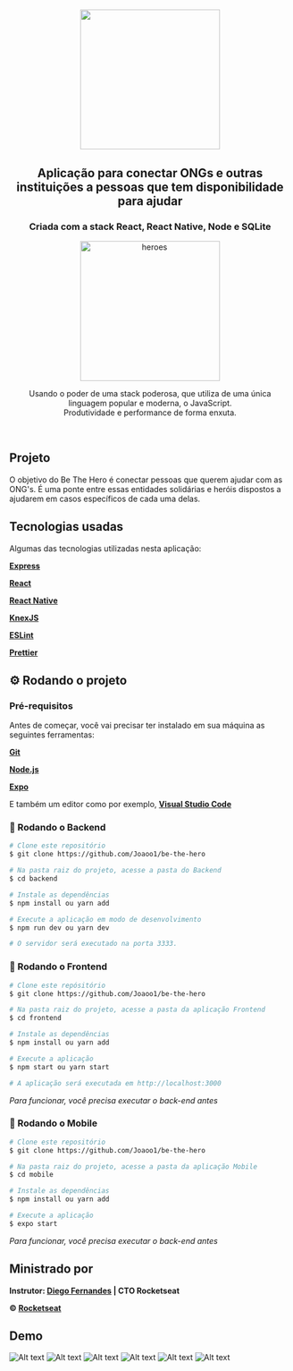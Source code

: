 <h1 align="center">
    <img src="./mobile/src/assets/logo@3x.png" width="250px" />
</h1>

<h2 align="center"> Aplicação para conectar ONGs e outras instituições a pessoas que tem disponibilidade para ajudar </h2>

<h3 align="center"> Criada com a stack React, React Native, Node e SQLite </h3>

<p align="center"> <img src="/frontend/src/assets/heroes.png" alt="heroes" height="250"> </p>

<p align="center"> Usando o poder de uma stack poderosa, que utiliza de uma única linguagem popular e moderna, o JavaScript. <br> Produtividade e performance de forma enxuta. </p>

<br>

## Projeto

O objetivo do Be The Hero é conectar pessoas que querem ajudar com as ONG's. É uma ponte entre essas entidades solidárias e heróis dispostos a ajudarem em casos específicos de cada uma delas.

## Tecnologias usadas
Algumas das tecnologias utilizadas nesta aplicação:

**[Express](https://expressjs.com/pt-br)**

**[React](https://pt-br.reactjs.org)**

**[React Native](https://reactnative.dev)**

**[KnexJS](http://knexjs.org)**

**[ESLint](https://eslint.org)**

**[Prettier](https://prettier.io)**

## ⚙ Rodando o projeto

### Pré-requisitos

Antes de começar, você vai precisar ter instalado em sua máquina as seguintes ferramentas:

**[Git](https://git-scm.com)**

**[Node.js](https://nodejs.org)**

**[Expo](https://expo.io)**

E também um editor como por exemplo, **[Visual Studio Code](https://code.visualstudio.com)**

### 🧭 Rodando o Backend

```bash
# Clone este repositório
$ git clone https://github.com/Joaoo1/be-the-hero

# Na pasta raiz do projeto, acesse a pasta do Backend
$ cd backend

# Instale as dependências
$ npm install ou yarn add

# Execute a aplicação em modo de desenvolvimento
$ npm run dev ou yarn dev

# O servidor será executado na porta 3333.
```

### 🧭 Rodando o Frontend

```bash
# Clone este repósitório
$ git clone https://github.com/Joaoo1/be-the-hero

# Na pasta raiz do projeto, acesse a pasta da aplicação Frontend
$ cd frontend

# Instale as dependências
$ npm install ou yarn add

# Execute a aplicação
$ npm start ou yarn start

# A aplicação será executada em http://localhost:3000
```

*Para funcionar, você precisa executar o back-end antes*
### 🧭 Rodando o Mobile

```bash
# Clone este repositório
$ git clone https://github.com/Joaoo1/be-the-hero

# Na pasta raiz do projeto, acesse a pasta da aplicação Mobile
$ cd mobile

# Instale as dependências
$ npm install ou yarn add

# Execute a aplicação
$ expo start

```
*Para funcionar, você precisa executar o back-end antes*

## Ministrado por

**Instrutor: [Diego Fernandes](https://github.com/diego3g) | CTO Rocketseat**

**&copy; [Rocketseat](https://rocketseat.com.br/)**

## Demo

![Alt text](/demo/print-home.png "Página inicial")
![Alt text](/demo/print-cadaster-ong.png "Cadastro ONG")
![Alt text](/demo/print-list-cases.png "Listar casos")
![Alt text](/demo/print-cadaster-case.png "Cadastrar casos")
![Alt text](/demo/print-mobile-cases.png "Listar casos - mobile")
![Alt text](/demo/print-mobile-splash.png "Tela splash - mobile")

